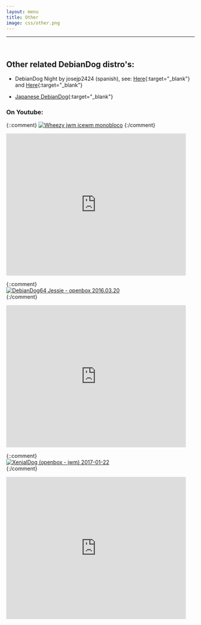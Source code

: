 ```yaml
---
layout: menu
title: Other
image: css/other.png
---
```


---
<br>

## Other related DebianDog distro's:   

- DebianDog Night by josejp2424 (spanish), see: [Here](http://puppylatino.blogspot.nl/2015/12/debian-dog-night-312-mb.html){:target="_blank"} and [Here](https://sourceforge.net/projects/debiandognight/files/?source=navbar){:target="_blank"}   

- [Japanese DebianDog](http://ftp.riken.jp/Linux/simosnet-livecd/debiandog/){:target="_blank"}

### On Youtube:   
{::comment}
[![Wheezy jwm icewm monobloco](http://img.youtube.com/vi/olKIUbHjJhg/0.jpg)](https://www.youtube.com/watch?v=olKIUbHjJhg "DebianDog Wheezy jwm icewm monobloco") 
{:/comment}   

<iframe width='480' height='380' src="https://www.youtube.com/embed/olKIUbHjJhg" frameborder="0" allowfullscreen></iframe>
   
<br>

{::comment}   
[![DebianDog64 Jessie - openbox 2016.03.20](http://img.youtube.com/vi/_z6OzRIT14I/0.jpg)](https://www.youtube.com/watch?v=_z6OzRIT14I "DebianDog64 Jessie - openbox 2016.03.20")    
{:/comment}   

<iframe width='480' height='380' src="https://www.youtube.com/embed/_z6OzRIT14I" frameborder="0" allowfullscreen></iframe>
   
<br>

{::comment}   
[![XenialDog (openbox - jwm) 2017-01-22](http://img.youtube.com/vi/kIxAjwt4P0w/0.jpg)](https://www.youtube.com/watch?v=kIxAjwt4P0w "XenialDog (openbox - jwm) 2017-01-22")    
{:/comment}   

<iframe width='480' height='380' src="https://www.youtube.com/embed/kIxAjwt4P0w" frameborder="0" allowfullscreen></iframe>
   

